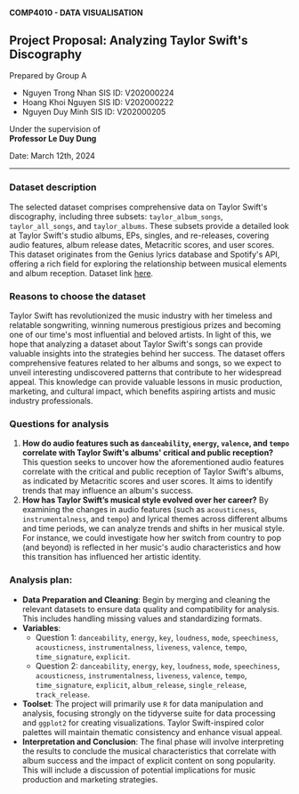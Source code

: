 #### COMP4010 - DATA VISUALISATION


## Project Proposal: Analyzing Taylor Swift's Discography


Prepared by Group A  
- Nguyen Trong Nhan SIS ID: V202000224  
- Hoang Khoi Nguyen SIS ID: V202000222  
- Nguyen Duy Minh SIS ID: V202000205  

Under the supervision of  
**Professor Le Duy Dung**  

Date: March 12th, 2024  

---

### Dataset description
The selected dataset comprises comprehensive data on Taylor Swift's discography, including three subsets: `taylor_album_songs`, `taylor_all_songs`, and `taylor_albums`. These subsets provide a detailed look at Taylor Swift's studio albums, EPs, singles, and re-releases, covering audio features, album release dates, Metacritic scores, and user scores. This dataset originates from the Genius lyrics database and Spotify's API, offering a rich field for exploring the relationship between musical elements and album reception. Dataset link [here](https://tinyurl.com/yc2axk9f).

### Reasons to choose the dataset
Taylor Swift has revolutionized the music industry with her timeless and relatable songwriting, winning numerous prestigious prizes and becoming one of our time's most influential and beloved artists. In light of this, we hope that analyzing a dataset about Taylor Swift's songs can provide valuable insights into the strategies behind her success. The dataset offers comprehensive features related to her albums and songs, so we expect to unveil interesting undiscovered patterns that contribute to her widespread appeal. This knowledge can provide valuable lessons in music production, marketing, and cultural impact, which benefits aspiring artists and music industry professionals.

### Questions for analysis
1. **How do audio features such as `danceability`, `energy`, `valence`, and `tempo` correlate with Taylor Swift's albums' critical and public reception?** This question seeks to uncover how the aforementioned audio features correlate with the critical and public reception of Taylor Swift's albums, as indicated by Metacritic scores and user scores. It aims to identify trends that may influence an album's success.
2. **How has Taylor Swift’s musical style evolved over her career?** By examining the changes in audio features (such as `acousticness`, `instrumentalness`, and `tempo`) and lyrical themes across different albums and time periods, we can analyze trends and shifts in her musical style. For instance, we could investigate how her switch from country to pop (and beyond) is reflected in her music's audio characteristics and how this transition has influenced her artistic identity.

### **Analysis plan:**
- **Data Preparation and Cleaning**: Begin by merging and cleaning the relevant datasets to ensure data quality and compatibility for analysis. This includes handling missing values and standardizing formats.
- **Variables**:  
    - Question 1: `danceability`, `energy`, `key`, `loudness`, `mode`, `speechiness`, `acousticness`, `instrumentalness`, `liveness`, `valence`, `tempo`, `time_signature`, `explicit`.
    - Question 2: `danceability`, `energy`, `key`, `loudness`, `mode`, `speechiness`, `acousticness`, `instrumentalness`, `liveness`, `valence`, `tempo`, `time_signature`, `explicit`, `album_release`, `single_release`, `track_release`.
- **Toolset**: The project will primarily use `R` for data manipulation and analysis, focusing strongly on the tidyverse suite for data processing and `ggplot2` for creating visualizations. Taylor Swift-inspired color palettes will maintain thematic consistency and enhance visual appeal.
- **Interpretation and Conclusion**: The final phase will involve interpreting the results to conclude the musical characteristics that correlate with album success and the impact of explicit content on song popularity. This will include a discussion of potential implications for music production and marketing strategies.
